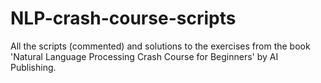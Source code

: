 # NLP-crash-course-scripts
All the scripts (commented) and solutions to the exercises from the book 'Natural Language Processing Crash Course for Beginners' by AI Publishing.
